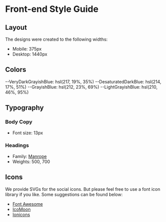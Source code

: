 # Front-end Style Guide

## Layout

The designs were created to the following widths:

- Mobile: 375px
- Desktop: 1440px

## Colors

--VeryDarkGrayishBlue: hsl(217, 19%, 35%)
--DesaturatedDarkBlue: hsl(214, 17%, 51%)
--GrayishBlue: hsl(212, 23%, 69%)
--LightGrayishBlue: hsl(210, 46%, 95%)

## Typography

### Body Copy

- Font size: 13px

### Headings

- Family: [Manrope](https://fonts.google.com/specimen/Manrope)
- Weights: 500, 700

## Icons

We provide SVGs for the social icons. But please feel free to use a font icon library if you like. Some suggestions can be found below:

- [Font Awesome](https://fontawesome.com)
- [IcoMoon](https://icomoon.io)
- [Ionicons](https://ionicons.com)
